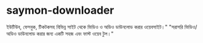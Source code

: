# saymon-downloader
ইউটিউব, ফেসবুক, টিকটকসহ বিভিন্ন সাইট থেকে ভিডিও ও অডিও ডাউনলোড করার ওয়েবসাইট।"  "সরাসরি ভিডিও/অডিও ডাউনলোড করার জন্য একটি সহজ এবং ফাস্ট ওয়েব টুল।"
